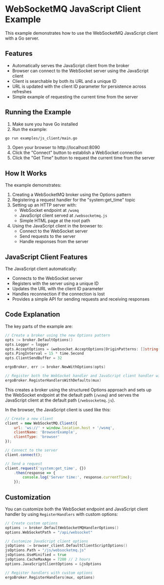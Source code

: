 # WebSocketMQ JavaScript Client Example

This example demonstrates how to use the WebSocketMQ JavaScript client with a Go server.

## Features

- Automatically serves the JavaScript client from the broker
- Browser can connect to the WebSocket server using the JavaScript client
- Client is searchable by both its URL and a unique ID
- URL is updated with the client ID parameter for persistence across refreshes
- Simple example of requesting the current time from the server

## Running the Example

1. Make sure you have Go installed
2. Run the example:

```bash
go run examples/js_client/main.go
```

3. Open your browser to http://localhost:8090
4. Click the "Connect" button to establish a WebSocket connection
5. Click the "Get Time" button to request the current time from the server

## How It Works

The example demonstrates:

1. Creating a WebSocketMQ broker using the Options pattern
2. Registering a request handler for the "system:get_time" topic
3. Setting up an HTTP server with:
   - WebSocket endpoint at `/wsmq`
   - JavaScript client served at `/websocketmq.js`
   - Simple HTML page at the root path
4. Using the JavaScript client in the browser to:
   - Connect to the WebSocket server
   - Send requests to the server
   - Handle responses from the server

## JavaScript Client Features

The JavaScript client automatically:

- Connects to the WebSocket server
- Registers with the server using a unique ID
- Updates the URL with the client ID parameter
- Handles reconnection if the connection is lost
- Provides a simple API for sending requests and receiving responses

## Code Explanation

The key parts of the example are:

```go
// Create a broker using the new Options pattern
opts := broker.DefaultOptions()
opts.Logger = logger
opts.AcceptOptions = &websocket.AcceptOptions{OriginPatterns: []string{"localhost:*"}}
opts.PingInterval = 15 * time.Second
opts.ClientSendBuffer = 32

ergoBroker, err := broker.NewWithOptions(opts)

// Register both the WebSocket handler and JavaScript client handler with default options
ergoBroker.RegisterHandlersWithDefaults(mux)
```

This creates a broker using the structured Options approach and sets up the WebSocket endpoint at the default path (`/wsmq`) and serves the JavaScript client at the default path (`/websocketmq.js`).

In the browser, the JavaScript client is used like this:

```javascript
// Create a new client
client = new WebSocketMQ.Client({
    url: 'ws://' + window.location.host + '/wsmq',
    clientName: 'BrowserExample',
    clientType: 'browser'
});

// Connect to the server
client.connect();

// Send a request
client.request('system:get_time', {})
    .then(response => {
        console.log('Server time:', response.currentTime);
    });
```

## Customization

You can customize both the WebSocket endpoint and JavaScript client handler by using `RegisterHandlers` with custom options:

```go
// Create custom options
options := broker.DefaultWebSocketMQHandlerOptions()
options.WebSocketPath = "/api/websocket"

// Customize JavaScript client options
jsOptions := browser_client.DefaultClientScriptOptions()
jsOptions.Path = "/js/websocketmq.js"
jsOptions.UseMinified = true
jsOptions.CacheMaxAge = 7200 // 2 hours
options.JavaScriptClientOptions = &jsOptions

// Register handlers with custom options
ergoBroker.RegisterHandlers(mux, options)
```
